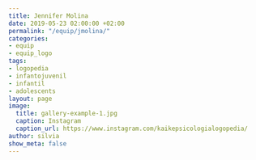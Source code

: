 ```yaml
---
title: Jennifer Molina
date: 2019-05-23 02:00:00 +02:00
permalink: "/equip/jmolina/"
categories:
- equip
- equip_logo
tags:
- logopedia
- infantojuvenil
- infantil
- adolescents
layout: page
image:
  title: gallery-example-1.jpg
  caption: Instagram
  caption_url: https://www.instagram.com/kaikepsicologialogopedia/
author: silvia
show_meta: false
---
```


